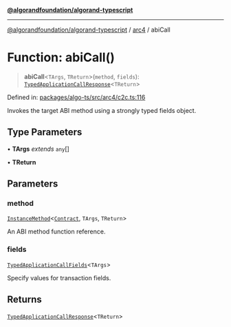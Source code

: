 [**@algorandfoundation/algorand-typescript**](../../README.md)

***

[@algorandfoundation/algorand-typescript](../../README.md) / [arc4](../README.md) / abiCall

# Function: abiCall()

> **abiCall**\<`TArgs`, `TReturn`\>(`method`, `fields`): [`TypedApplicationCallResponse`](../type-aliases/TypedApplicationCallResponse.md)\<`TReturn`\>

Defined in: [packages/algo-ts/src/arc4/c2c.ts:116](https://github.com/algorandfoundation/puya-ts/blob/main/packages/algo-ts/src/arc4/c2c.ts#L116)

Invokes the target ABI method using a strongly typed fields object.

## Type Parameters

• **TArgs** *extends* `any`[]

• **TReturn**

## Parameters

### method

[`InstanceMethod`](../-internal-/type-aliases/InstanceMethod.md)\<[`Contract`](../classes/Contract.md), `TArgs`, `TReturn`\>

An ABI method function reference.

### fields

[`TypedApplicationCallFields`](../type-aliases/TypedApplicationCallFields.md)\<`TArgs`\>

Specify values for transaction fields.

## Returns

[`TypedApplicationCallResponse`](../type-aliases/TypedApplicationCallResponse.md)\<`TReturn`\>
